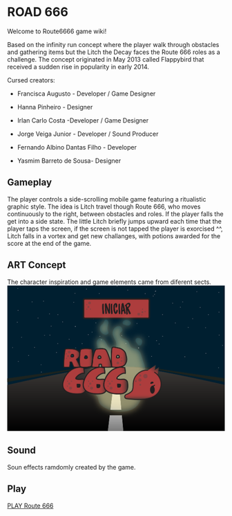 # ROAD 666


Welcome to Route6666 game wiki!

Based on the infinity run concept where the player walk through obstacles and gathering items but the Litch the Decay faces the Route 666 roles as a challenge. The concept originated in May 2013 called Flappybird that received a sudden rise in popularity in early 2014. 

Cursed creators:

* Francisca Augusto - Developer / Game Designer

* Hanna Pinheiro - Designer

* Irlan Carlo Costa -Developer / Game Designer

* Jorge Veiga Junior - Developer / Sound Producer

* Fernando Albino Dantas Filho - Developer

* Yasmim Barreto de Sousa- Designer

## Gameplay

The player controls a side-scrolling mobile game featuring a ritualistic graphic style. The idea is Litch travel though Route 666, who moves continuously to the right, between obstacles and roles. If the player falls the get into a side state. The little Litch briefly jumps upward each time that the player taps the screen, if the screen is not tapped the player is exorcised ^^, Litch falls in a vortex and get new challanges,  with potions awarded for the score at the end of the game.


## ART Concept

The character inspiration and game elements came from diferent sects.  
![Route666](https://raw.githubusercontent.com/xsery/crossroads/gh-pages/tela_inicial-20-1.png)

## Sound
	
Soun effects ramdomly created by the game.

## Play

[PLAY Route 666](source/)

